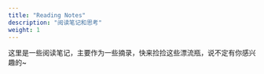 ```yaml
---
title: "Reading Notes"
description: "阅读笔记和思考"
weight: 1
---
```


这里是一些阅读笔记，主要作为一些摘录，快来捡捡这些漂流瓶，说不定有你感兴趣的~
